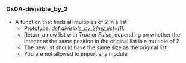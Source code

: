 ### 0x0A-divisible_by_2
-	A function that finds all multiples of 2 in a list
	-	Prototype: _def divisible_by_2(my_list=[]):_
	-	Return a new list with _True_ or _False_, depending on whether the integer at the same position in the original list is a multiple of 2
	-	The new list should have the same size as the original list
	-	You are not allowed to import any module
